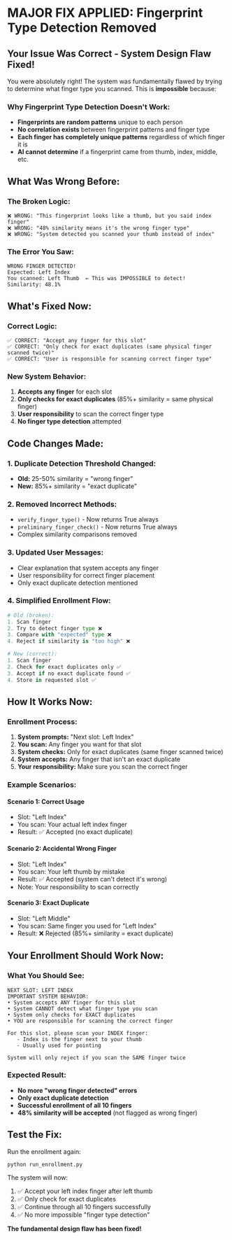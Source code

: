 # MAJOR FIX APPLIED: Fingerprint Type Detection Removed

## **Your Issue Was Correct - System Design Flaw Fixed!**

You were absolutely right! The system was fundamentally flawed by trying to determine what finger type you scanned. This is **impossible** because:

### **Why Fingerprint Type Detection Doesn't Work:**
- **Fingerprints are random patterns** unique to each person
- **No correlation exists** between fingerprint patterns and finger type
- **Each finger has completely unique patterns** regardless of which finger it is
- **AI cannot determine** if a fingerprint came from thumb, index, middle, etc.

## **What Was Wrong Before:**

### **The Broken Logic:**
```
❌ WRONG: "This fingerprint looks like a thumb, but you said index finger"
❌ WRONG: "48% similarity means it's the wrong finger type"
❌ WRONG: "System detected you scanned your thumb instead of index"
```

### **The Error You Saw:**
```
WRONG FINGER DETECTED!
Expected: Left Index
You scanned: Left Thumb  ← This was IMPOSSIBLE to detect!
Similarity: 48.1%
```

## **What's Fixed Now:**

### **Correct Logic:**
```
✅ CORRECT: "Accept any finger for this slot"
✅ CORRECT: "Only check for exact duplicates (same physical finger scanned twice)"
✅ CORRECT: "User is responsible for scanning correct finger type"
```

### **New System Behavior:**
1. **Accepts any finger** for each slot
2. **Only checks for exact duplicates** (85%+ similarity = same physical finger)
3. **User responsibility** to scan the correct finger type
4. **No finger type detection** attempted

## **Code Changes Made:**

### **1. Duplicate Detection Threshold Changed:**
- **Old:** 25-50% similarity = "wrong finger"
- **New:** 85%+ similarity = "exact duplicate"

### **2. Removed Incorrect Methods:**
- `verify_finger_type()` - Now returns True always
- `preliminary_finger_check()` - Now returns True always
- Complex similarity comparisons removed

### **3. Updated User Messages:**
- Clear explanation that system accepts any finger
- User responsibility for correct finger placement
- Only exact duplicate detection mentioned

### **4. Simplified Enrollment Flow:**
```python
# Old (broken):
1. Scan finger
2. Try to detect finger type ❌
3. Compare with "expected" type ❌
4. Reject if similarity is "too high" ❌

# New (correct):
1. Scan finger
2. Check for exact duplicates only ✅
3. Accept if no exact duplicate found ✅
4. Store in requested slot ✅
```

## **How It Works Now:**

### **Enrollment Process:**
1. **System prompts:** "Next slot: Left Index"
2. **You scan:** Any finger you want for that slot
3. **System checks:** Only for exact duplicates (same finger scanned twice)
4. **System accepts:** Any finger that isn't an exact duplicate
5. **Your responsibility:** Make sure you scan the correct finger

### **Example Scenarios:**

#### **Scenario 1: Correct Usage**
- Slot: "Left Index"
- You scan: Your actual left index finger
- Result: ✅ Accepted (no exact duplicate)

#### **Scenario 2: Accidental Wrong Finger**
- Slot: "Left Index" 
- You scan: Your left thumb by mistake
- Result: ✅ Accepted (system can't detect it's wrong)
- Note: Your responsibility to scan correctly

#### **Scenario 3: Exact Duplicate**
- Slot: "Left Middle"
- You scan: Same finger you used for "Left Index" 
- Result: ❌ Rejected (85%+ similarity = exact duplicate)

## **Your Enrollment Should Work Now:**

### **What You Should See:**
```
NEXT SLOT: LEFT INDEX
IMPORTANT SYSTEM BEHAVIOR:
• System accepts ANY finger for this slot
• System CANNOT detect what finger type you scan  
• System only checks for EXACT duplicates
• YOU are responsible for scanning the correct finger

For this slot, please scan your INDEX finger:
   - Index is the finger next to your thumb
   - Usually used for pointing

System will only reject if you scan the SAME finger twice
```

### **Expected Result:**
- **No more "wrong finger detected" errors**
- **Only exact duplicate detection**
- **Successful enrollment of all 10 fingers**
- **48% similarity will be accepted** (not flagged as wrong finger)

## **Test the Fix:**

Run the enrollment again:
```bash
python run_enrollment.py
```

The system will now:
1. ✅ Accept your left index finger after left thumb
2. ✅ Only check for exact duplicates
3. ✅ Continue through all 10 fingers successfully
4. ✅ No more impossible "finger type detection"

**The fundamental design flaw has been fixed!**
